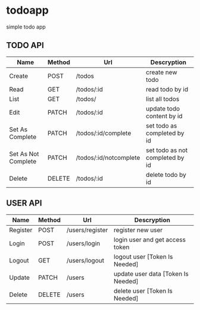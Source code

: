 # todoapp
simple todo app



## TODO API

| Name | Method | Url | Descryption |
| ---- | ------ | --- | ----------- |
| Create | POST | /todos | create new todo |
| Read | GET | /todos/:id | read todo by id |
| List | GET | /todos/ | list all todos |
| Edit | PATCH | /todos/:id | update todo content by id |
| Set As Complete | PATCH | /todos/:id/complete | set todo as completed by id |
| Set As Not Complete | PATCH | /todos/:id/notcomplete | set todo as not completed by id |
| Delete | DELETE | /todos/:id | delete todo by id |


## USER API

| Name | Method | Url | Descryption |
| ---- | ------ | --- | ----------- |
| Register | POST | /users/register | register new user |
| Login | POST | /users/login | login user and get access token |
| Logout | GET | /users/logout | logout user [Token Is Needed] |
| Update | PATCH | /users | update user data [Token Is Needed] |
| Delete | DELETE | /users | delete user [Token Is Needed] |
